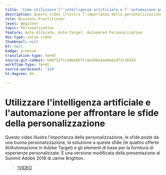 ```yaml
---
title: 'Come utilizzare l''intelligenza artificiale e l''automazione per affrontare le sfide della personalizzazione '
description: Questo video illustra l’importanza della personalizzazione, le sfide poste da una buona personalizzazione, la soluzione a queste sfide (le quattro offerte AI/Automazione in Adobe Target) e gli elementi di base per la fornitura di esperienze personalizzate. È una versione modificata della presentazione al Summit Adobe 2018 di Jamie Brighton.
role: Business Practitioner
level: Beginner
topic: Personalization
feature: Auto-Allocate, Auto-Target, Automated Personalization
doc-type: value video
thumbnail: null
kt: null
badge: premium
translation-type: tm+mt
source-git-commit: b89732fcca0be8bffc6e580e4ae0e62df3c3655d
workflow-type: tm+mt
source-wordcount: '124'
ht-degree: 0%

---
```



# Utilizzare l&#39;intelligenza artificiale e l&#39;automazione per affrontare le sfide della personalizzazione

Questo video illustra l’importanza della personalizzazione, le sfide poste da una buona personalizzazione, la soluzione a queste sfide (le quattro offerte AI/Automazione in Adobe Target) e gli elementi di base per la fornitura di esperienze personalizzate. È una versione modificata della presentazione al Summit Adobe 2018 di Jamie Brighton.

>[!VIDEO](https://video.tv.adobe.com/v/25440/?quality=12)